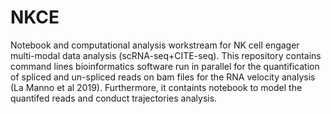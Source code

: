 # NKCE
Notebook and computational analysis workstream for NK cell engager multi-modal data analysis (scRNA-seq+CITE-seq). This repository contains command lines bioinformatics software run in parallel for the quantification of spliced and un-spliced reads on bam files for the RNA velocity analysis (La Manno et al 2019). Furthermore, it containts notebook to model the quantifed reads and conduct trajectories analysis.  
